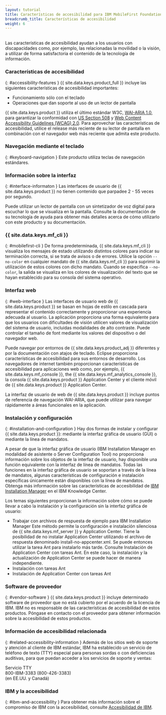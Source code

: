 ```yaml
---
layout: tutorial
title: Características de accesibilidad para IBM MobileFirst Foundation
breadcrumb_title: Características de accesibilidad
weight: 6
---
```

<!-- NLS_CHARSET=UTF-8 -->
<br/>
Las características de accesibilidad ayudan a los usuarios con discapacidades como, por ejemplo, las relacionadas la movilidad o la visión, a utilizar de forma satisfactoria el contenido de la tecnología de información.

### Características de accesibilidad
{: #accessibility-features }
{{ site.data.keys.product_full }} incluye las siguientes características de accesibilidad importantes:

* Funcionamiento sólo con el teclado
* Operaciones que dan soporte al uso de un lector de pantalla

{{ site.data.keys.product }} utiliza el último estándar W3C, [WAI-ARIA 1.0](http://www.w3.org/TR/wai-aria/), para garantizar la conformidad con [US Section 508](http://www.access-board.gov/guidelines-and-standards/communications-and-it/about-the-section-508-standards/section-508-standards) y [Web Content Accessibility Guidelines (WCAG) 2.0](http://www.w3.org/TR/WCAG20/). Para aprovechar las características de accesibilidad, utilice el release más reciente de su lector de pantalla en combinación con el navegador web más reciente que admita este producto.

### Navegación mediante el teclado
{: #keyboard-navigation }
Este producto utiliza teclas de navegación estándares.

### Información sobre la interfaz
{: #interface-informaton }
Las interfaces de usuario de {{ site.data.keys.product }} no tienen contenido que parpadee 2 - 55 veces por segundo.

Puede utilizar un lector de pantalla con un sintetizador de voz digital para escuchar lo que se visualiza en la pantalla. Consulte la documentación de su tecnología de ayuda para obtener más detalles acerca de cómo utilizarlo con este producto y su documentación.

### {{ site.data.keys.mf_cli }}
{: #mobilefirst-cli }
De forma predeterminada, {{ site.data.keys.mf_cli }} visualiza los mensajes de estado utilizando distintos colores para indicar su terminación correcta, si se trata de avisos o de errores. Utilice la opción `--no-color` en cualquier mandato de
{{ site.data.keys.mf_cli }} para suprimir la utilización de estos colores con dicho mandato. Cuando se especifica `--no-color`, la salida se visualiza en los colores de visualización del texto que se hayan establecido para su consola del sistema operativo.

### Interfaz web 
{: #web-interface }
Las interfaces de usuario web de {{ site.data.keys.product }} se basan en hojas de estilo en cascada para representar el contenido correctamente y proporcionar una experiencia adecuada al usuario. La aplicación proporciona una forma equivalente para que los usuarios con dificultades de visión utilicen valores de visualización del sistema de usuario, incluidas modalidades de alto contraste. Puede controlar el tamaño de font mediante los valores del dispositivo o del navegador web.

Puede navegar por entornos de {{ site.data.keys.product_adj }} diferentes y por la documentación con atajos de teclado. Eclipse proporciona características de accesibilidad para sus entornos de desarrollo. Los navegadores de internet también proporcionan características de accesibilidad para aplicaciones web como, por ejemplo, {{ site.data.keys.mf_console }}, the {{ site.data.keys.mf_analytics_console }}, la consola {{ site.data.keys.product }} Application Center y el cliente móvil de {{ site.data.keys.product }} Application Center.

La interfaz de usuario de web de {{ site.data.keys.product }} incluye puntos de referencia de navegación WAI-ARIA, que puede utilizar para navegar rápidamente a áreas funcionales en la aplicación.

### Instalación y configuración
{: #installation-and-configuration }
Hay dos formas de instalar y configurar {{ site.data.keys.product }}: mediante la interfaz gráfica de usuario (GUI) o mediante la línea de mandatos.

A pesar de que la interfaz gráfica de usuario (IBM Installation Manager en modalidad de asistente o Server
Configuration Tool) no proporciona información sobre los objetos de la interfaz de usuario, hay disponible una función equivalente con la interfaz de línea de mandatos. Todas las funciones en la interfaz gráfica de usuario se soportan a través de la línea de mandatos, algunas características de configuración e instalación específicas únicamente están disponibles con la línea de mandatos. Obtenga más información sobre las características de accesibilidad de [IBM Installation Manager](http://www.ibm.com/support/knowledgecenter/SSDV2W/im_family_welcome.html?lang=en&view=kc) en el IBM Knowledge Center.

Los temas siguientes proporcionan la información sobre cómo se puede llevar a cabo la instalación y la configuración sin la interfaz gráfica de usuario:

* Trabajar con archivos de respuesta de ejemplo para IBM Installation Manager
Este método permite la configuración e instalación silenciosa de {{ site.data.keys.mf_server }} y Application Center. Tiene la posibilidad de no instalar Application Center utilizando el archivo de respuesta denominado install-no-appcenter.xml. Se puede entonces utilizar la tarea Ant para instalarlo más tarde. Consulte Instalación de Application Center con tareas Ant. En este caso, la instalación y la actualización de Application Center se puede hacer de manera independiente.
* Instalación con tareas Ant
* Instalación de Application Center con tareas Ant

### Software de proveedor
{: #vendor-software }
{{ site.data.keys.product }} incluye determinado software de proveedor que no está cubierto por el acuerdo de la licencia de IBM. IBM no es responsable de las características de accesibilidad de estos productos. Póngase en contacto con el proveedor para obtener información sobre la accesibilidad de estos productos.

### Información de accesibilidad relacionada
{: #related-accessibility-information }
Además de los sitios web de soporte y atención al cliente de IBM estándar, IBM ha establecido un servicio de teléfono de texto (TTY) especial para personas sordas o con deficiencias auditivas, para que puedan acceder a los servicios de soporte y ventas:

Servicio TTY  
800-IBM-3383 (800-426-3383)  
(en EE.UU. y Canadá)

### IBM y la accesibilidad
{: #ibm-and-accessibility }
Para obtener más información sobre el compromiso de IBM con la accesibilidad, consulte [Accesibilidad de IBM](http://www.ibm.com/able).


